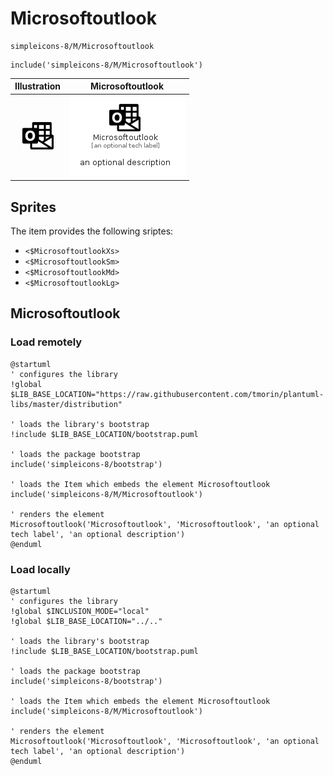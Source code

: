 # Microsoftoutlook


```text
simpleicons-8/M/Microsoftoutlook
```

```text
include('simpleicons-8/M/Microsoftoutlook')
```



| Illustration | Microsoftoutlook |
| :---: | :---: |
| ![illustration for Illustration](../../simpleicons-8/M/Microsoftoutlook.png) | ![illustration for Microsoftoutlook](../../simpleicons-8/M/Microsoftoutlook.Local.png) |



## Sprites
The item provides the following sriptes:

- `<$MicrosoftoutlookXs>`
- `<$MicrosoftoutlookSm>`
- `<$MicrosoftoutlookMd>`
- `<$MicrosoftoutlookLg>`





## Microsoftoutlook

### Load remotely
```plantuml
@startuml
' configures the library
!global $LIB_BASE_LOCATION="https://raw.githubusercontent.com/tmorin/plantuml-libs/master/distribution"

' loads the library's bootstrap
!include $LIB_BASE_LOCATION/bootstrap.puml

' loads the package bootstrap
include('simpleicons-8/bootstrap')

' loads the Item which embeds the element Microsoftoutlook
include('simpleicons-8/M/Microsoftoutlook')

' renders the element
Microsoftoutlook('Microsoftoutlook', 'Microsoftoutlook', 'an optional tech label', 'an optional description')
@enduml
```

### Load locally
```plantuml
@startuml
' configures the library
!global $INCLUSION_MODE="local"
!global $LIB_BASE_LOCATION="../.."

' loads the library's bootstrap
!include $LIB_BASE_LOCATION/bootstrap.puml

' loads the package bootstrap
include('simpleicons-8/bootstrap')

' loads the Item which embeds the element Microsoftoutlook
include('simpleicons-8/M/Microsoftoutlook')

' renders the element
Microsoftoutlook('Microsoftoutlook', 'Microsoftoutlook', 'an optional tech label', 'an optional description')
@enduml
```

